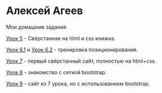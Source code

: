 
# Алексей Агеев
Мои домашние задания

[Урок 5](https://alexey917.github.io/lesson_5/) - Свёрстанная на html и css книжка.

[Урок 6.1](https://alexey917.github.io/lesson_6/) и [Урок 6.2](https://alexey917.github.io/lesson_6-1/) - тренировка позиционирования.

[Урок 7](https://alexey917.github.io/lesson_7/) - первый свёрстанный сайт, полностью на html+css.

[Урок 8](https://alexey917.github.io/lesson_8/) - знакомство с сеткой bootstrap.

[Урок 9](https://alexey917.github.io/lesson_9/) - сайт из 7 урока, но с использованием bootstrap.
